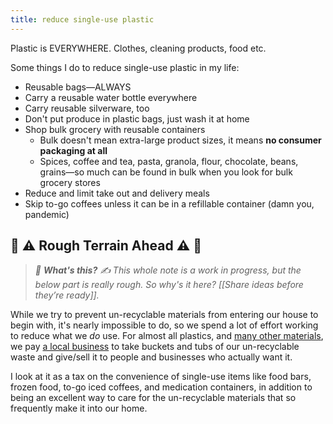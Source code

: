 ```yaml
---
title: reduce single-use plastic
--- 
```

Plastic is EVERYWHERE. Clothes, cleaning products, food etc.

Some things I do to reduce single-use plastic in my life:
- Reusable bags—ALWAYS
- Carry a reusable water bottle everywhere
- Carry reusable silverware, too
- Don't put produce in plastic bags, just wash it at home
- Shop bulk grocery with reusable containers
	- Bulk doesn't mean extra-large product sizes, it means **no consumer packaging at all**
	- Spices, coffee and tea, pasta, granola, flour, chocolate, beans, grains—so much can be found in bulk when you look for bulk grocery stores
- Reduce and limit take out and delivery meals
- Skip to-go coffees unless it can be in a refillable container (damn you, pandemic)

## 🚧 ⚠️ Rough Terrain Ahead ⚠️ 🚧
> *🛑  **What's this?** ✍️  This whole note is a work in progress, but the below part is really rough. So why's it here? [[Share ideas before they’re ready]].*

While we try to prevent un-recyclable materials from entering our house to begin with, it's nearly impossible to do, so we spend a lot of effort working to reduce what we *do* use. For almost all plastics, and [many other materials](https://rabbitrecycling.com/RabbitRecyclingList.pdf), we pay [a local business](https://rabbitrecycling.com) to take buckets and tubs of our un-recyclable waste and give/sell it to people and businesses who actually want it.

I look at it as a tax on the convenience of single-use items like food bars, frozen food, to-go iced coffees, and medication containers, in addition to being an excellent way to care for the un-recyclable materials that so frequently make it into our home.